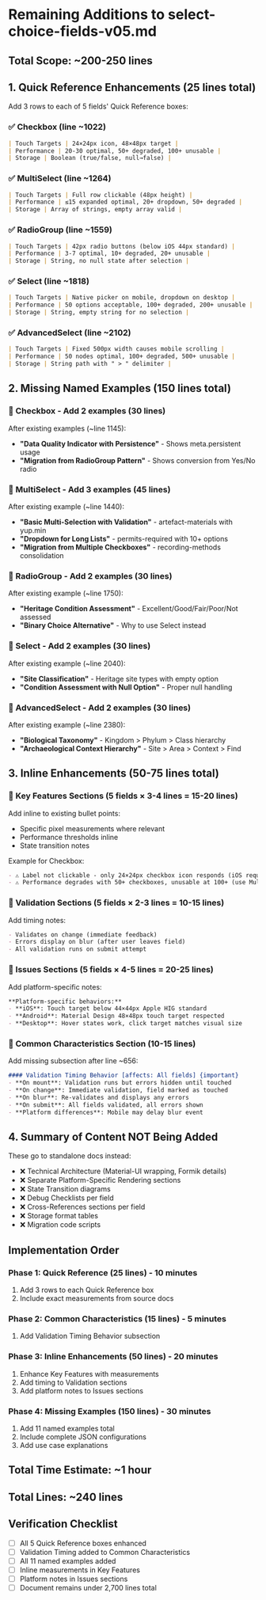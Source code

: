 # Remaining Additions to select-choice-fields-v05.md

## Total Scope: ~200-250 lines

## 1. Quick Reference Enhancements (25 lines total)
Add 3 rows to each of 5 fields' Quick Reference boxes:

### ✅ Checkbox (line ~1022)
```markdown
| Touch Targets | 24×24px icon, 48×48px target |
| Performance | 20-30 optimal, 50+ degraded, 100+ unusable |
| Storage | Boolean (true/false, null→false) |
```

### ✅ MultiSelect (line ~1264)
```markdown
| Touch Targets | Full row clickable (48px height) |
| Performance | ≤15 expanded optimal, 20+ dropdown, 50+ degraded |
| Storage | Array of strings, empty array valid |
```

### ✅ RadioGroup (line ~1559)
```markdown
| Touch Targets | 42px radio buttons (below iOS 44px standard) |
| Performance | 3-7 optimal, 10+ degraded, 20+ unusable |
| Storage | String, no null state after selection |
```

### ✅ Select (line ~1818)
```markdown
| Touch Targets | Native picker on mobile, dropdown on desktop |
| Performance | 50 options acceptable, 100+ degraded, 200+ unusable |
| Storage | String, empty string for no selection |
```

### ✅ AdvancedSelect (line ~2102)
```markdown
| Touch Targets | Fixed 500px width causes mobile scrolling |
| Performance | 50 nodes optimal, 100+ degraded, 500+ unusable |
| Storage | String path with " > " delimiter |
```

## 2. Missing Named Examples (150 lines total)

### 📝 Checkbox - Add 2 examples (30 lines)
After existing examples (~line 1145):
- **"Data Quality Indicator with Persistence"** - Shows meta.persistent usage
- **"Migration from RadioGroup Pattern"** - Shows conversion from Yes/No radio

### 📝 MultiSelect - Add 3 examples (45 lines)
After existing example (~line 1440):
- **"Basic Multi-Selection with Validation"** - artefact-materials with yup.min
- **"Dropdown for Long Lists"** - permits-required with 10+ options
- **"Migration from Multiple Checkboxes"** - recording-methods consolidation

### 📝 RadioGroup - Add 2 examples (30 lines)
After existing example (~line 1750):
- **"Heritage Condition Assessment"** - Excellent/Good/Fair/Poor/Not assessed
- **"Binary Choice Alternative"** - Why to use Select instead

### 📝 Select - Add 2 examples (30 lines)
After existing example (~line 2040):
- **"Site Classification"** - Heritage site types with empty option
- **"Condition Assessment with Null Option"** - Proper null handling

### 📝 AdvancedSelect - Add 2 examples (30 lines)
After existing example (~line 2380):
- **"Biological Taxonomy"** - Kingdom > Phylum > Class hierarchy
- **"Archaeological Context Hierarchy"** - Site > Area > Context > Find

## 3. Inline Enhancements (50-75 lines total)

### 🔧 Key Features Sections (5 fields × 3-4 lines = 15-20 lines)
Add inline to existing bullet points:
- Specific pixel measurements where relevant
- Performance thresholds inline
- State transition notes

Example for Checkbox:
```markdown
- ⚠️ Label not clickable - only 24×24px checkbox icon responds (iOS requires 44×44px minimum)
- ⚠️ Performance degrades with 50+ checkboxes, unusable at 100+ (use MultiSelect instead)
```

### 🔧 Validation Sections (5 fields × 2-3 lines = 10-15 lines)
Add timing notes:
```markdown
- Validates on change (immediate feedback)
- Errors display on blur (after user leaves field)
- All validation runs on submit attempt
```

### 🔧 Issues Sections (5 fields × 4-5 lines = 20-25 lines)
Add platform-specific notes:
```markdown
**Platform-specific behaviors:**
- **iOS**: Touch target below 44×44px Apple HIG standard
- **Android**: Material Design 48×48px touch target respected
- **Desktop**: Hover states work, click target matches visual size
```

### 🔧 Common Characteristics Section (10-15 lines)
Add missing subsection after line ~656:
```markdown
#### Validation Timing Behavior [affects: All fields] {important}
- **On mount**: Validation runs but errors hidden until touched
- **On change**: Immediate validation, field marked as touched
- **On blur**: Re-validates and displays any errors
- **On submit**: All fields validated, all errors shown
- **Platform differences**: Mobile may delay blur event
```

## 4. Summary of Content NOT Being Added
These go to standalone docs instead:
- ❌ Technical Architecture (Material-UI wrapping, Formik details)
- ❌ Separate Platform-Specific Rendering sections
- ❌ State Transition diagrams
- ❌ Debug Checklists per field
- ❌ Cross-References sections per field
- ❌ Storage format tables
- ❌ Migration code scripts

## Implementation Order

### Phase 1: Quick Reference (25 lines) - 10 minutes
1. Add 3 rows to each Quick Reference box
2. Include exact measurements from source docs

### Phase 2: Common Characteristics (15 lines) - 5 minutes
1. Add Validation Timing Behavior subsection

### Phase 3: Inline Enhancements (50 lines) - 20 minutes
1. Enhance Key Features with measurements
2. Add timing to Validation sections
3. Add platform notes to Issues sections

### Phase 4: Missing Examples (150 lines) - 30 minutes
1. Add 11 named examples total
2. Include complete JSON configurations
3. Add use case explanations

## Total Time Estimate: ~1 hour
## Total Lines: ~240 lines

## Verification Checklist
- [ ] All 5 Quick Reference boxes enhanced
- [ ] Validation Timing added to Common Characteristics
- [ ] All 11 named examples added
- [ ] Inline measurements in Key Features
- [ ] Platform notes in Issues sections
- [ ] Document remains under 2,700 lines total
